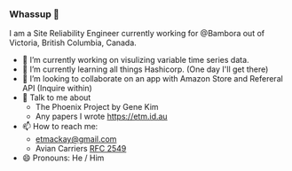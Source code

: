 ### Whassup 👋

<!--
**Evantm/Evantm** is a ✨ _special_ ✨ repository because its `README.md` (this file) appears on your GitHub profile.
-->

I am a Site Reliability Engineer currently working for @Bambora out of Victoria, British Columbia, Canada.


- 🔭 I’m currently working on visulizing variable time series data. 
- 🌱 I’m currently learning all things Hashicorp. (One day I'll get there)
- 👯 I’m looking to collaborate on an app with Amazon Store and Refereral API (Inquire within)
- 💬 Talk to me about 
    - The Phoenix Project by Gene Kim
    - Any papers I wrote https://etm.id.au
- 📫 How to reach me: 
    - etmackay@gmail.com
    - Avian Carriers [RFC 2549](https://tools.ietf.org/html/rfc2549)
- 😄 Pronouns: He / Him 

